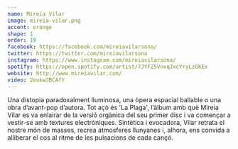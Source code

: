 ```yaml
---
name: Mireia Vilar
image: mireia-vilar.png
accent: orange
shape: 1
order: 19
facebook: https://facebook.com/mireiavilarsona/
twitter: https://twitter.com/mireiavilarsona
instagram: https://www.instagram.com/mireiavilarsona/
spotify: https://open.spotify.com/artist/7JYFZ5VnxqJxcYryLzGKEx
website: http://www.mireiavilar.com/
video: 2eukwJBCAfY
---
```


Una distopia paradoxalment lluminosa, una òpera espacial ballable o una obra d’avant-pop d’autora. Tot açò és 'La Plaga', l’àlbum amb què Mireia Vilar es va enlairar de la versió orgànica del seu primer disc i va començar a vestir-se amb textures electròniques. Sintètica i evocadora, Vilar retrata el nostre món de masses, recrea atmosferes llunyanes i, alhora, ens convida a alliberar el cos al ritme de les pulsacions de cada cançó.

